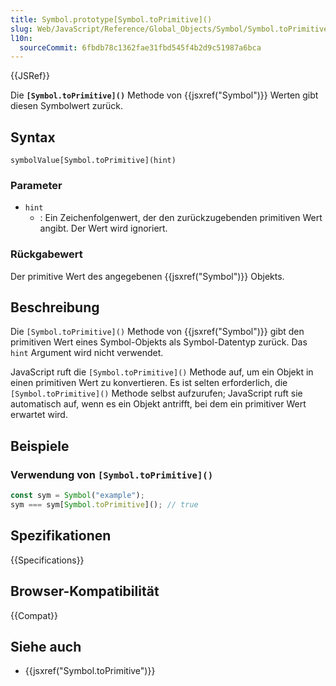 ```yaml
---
title: Symbol.prototype[Symbol.toPrimitive]()
slug: Web/JavaScript/Reference/Global_Objects/Symbol/Symbol.toPrimitive
l10n:
  sourceCommit: 6fbdb78c1362fae31fbd545f4b2d9c51987a6bca
---
```


{{JSRef}}

Die **`[Symbol.toPrimitive]()`** Methode von {{jsxref("Symbol")}} Werten gibt diesen Symbolwert zurück.

## Syntax

```js-nolint
symbolValue[Symbol.toPrimitive](hint)
```

### Parameter

- `hint`
  - : Ein Zeichenfolgenwert, der den zurückzugebenden primitiven Wert angibt. Der Wert wird ignoriert.

### Rückgabewert

Der primitive Wert des angegebenen {{jsxref("Symbol")}} Objekts.

## Beschreibung

Die `[Symbol.toPrimitive]()` Methode von {{jsxref("Symbol")}} gibt den primitiven
Wert eines Symbol-Objekts als Symbol-Datentyp zurück. Das `hint`
Argument wird nicht verwendet.

JavaScript ruft die `[Symbol.toPrimitive]()` Methode auf, um ein Objekt in einen
primitiven Wert zu konvertieren. Es ist selten erforderlich, die `[Symbol.toPrimitive]()` Methode
selbst aufzurufen; JavaScript ruft sie automatisch auf, wenn es ein Objekt antrifft, bei dem
ein primitiver Wert erwartet wird.

## Beispiele

### Verwendung von `[Symbol.toPrimitive]()`

```js
const sym = Symbol("example");
sym === sym[Symbol.toPrimitive](); // true
```

## Spezifikationen

{{Specifications}}

## Browser-Kompatibilität

{{Compat}}

## Siehe auch

- {{jsxref("Symbol.toPrimitive")}}
